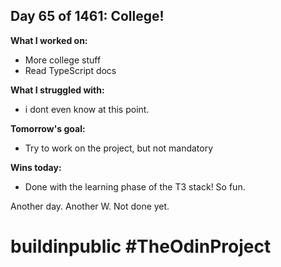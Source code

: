 ## Day 65 of 1461: College!

**What I worked on:**

- More college stuff
- Read TypeScript docs

**What I struggled with:**

- i dont even know at this point.

**Tomorrow's goal:**

- Try to work on the project, but not mandatory

**Wins today:**

- Done with the learning phase of the T3 stack! So fun.

Another day. Another W. Not done yet.

# buildinpublic #TheOdinProject
